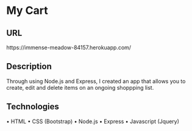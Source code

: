 <h1>My Cart</h1>

<h2>URL</h2>
https://immense-meadow-84157.herokuapp.com/

<h2>Description</h2>
Through using Node.js and Express, I created an app that allows you to create, edit and delete items on an ongoing shoppping list. 

<h2>Technologies</h2>
• HTML
• CSS (Bootstrap)
• Node.js
• Express
• Javascript (Jquery)
